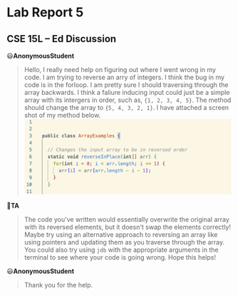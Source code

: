 # Lab Report 5

## CSE 15L – Ed Discussion

:smiley:**AnonymousStudent**
> Hello, I really need help on figuring out where I went wrong in my code. I am trying to reverse an arry of integers. I think the bug in my code is in the forloop. I am pretty sure I should traversing through the array backwards. I think a faliure inducing input could just be a simple array with its intergers in order, such as, `{1, 2, 3, 4, 5}`. The method should change the array to `{5, 4, 3, 2, 1}`. I have attached a screen shot of my method below.
> ![Image](SymCode2.png)

:princess:**TA**
> The code you've written would essentially overwrite the original array with its reversed elements, but it doesn't swap the elements correctly! Maybe try using an alternative approach to reversing an array like using pointers and updating them as you traverse through the array. You could also try using `jdb` with the appropriate arguments in the terminal to see where your code is going wrong. Hope this helps!
>

:smiley:**AnonymousStudent**
> Thank you for the help. 
